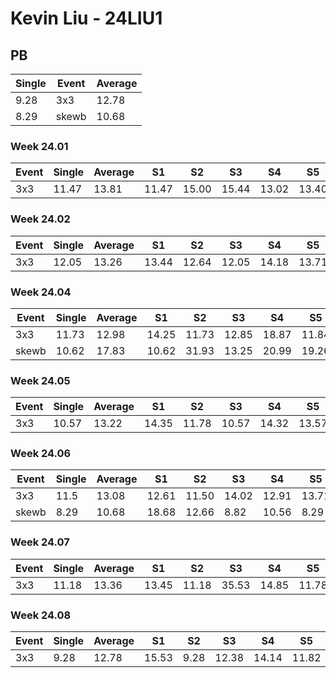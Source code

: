 # Kevin Liu - 24LIU1

## PB
|Single|Event|Average|
|----|----|----|
|9.28|3x3|12.78|
|8.29|skewb|10.68|
### Week 24.01
|Event|Single|Average|S1|S2|S3|S4|S5|
|-----|-------|------|--|--|--|--|--|
|3x3|11.47|13.81|11.47|15.00|15.44|13.02|13.40|
### Week 24.02
|Event|Single|Average|S1|S2|S3|S4|S5|
|-----|-------|------|--|--|--|--|--|
|3x3|12.05|13.26|13.44|12.64|12.05|14.18|13.71|
### Week 24.04
|Event|Single|Average|S1|S2|S3|S4|S5|
|-----|-------|------|--|--|--|--|--|
|3x3|11.73|12.98|14.25|11.73|12.85|18.87|11.84|
|skewb|10.62|17.83|10.62|31.93|13.25|20.99|19.26|
### Week 24.05
|Event|Single|Average|S1|S2|S3|S4|S5|
|-----|-------|------|--|--|--|--|--|
|3x3|10.57|13.22|14.35|11.78|10.57|14.32|13.57|
### Week 24.06
|Event|Single|Average|S1|S2|S3|S4|S5|
|-----|-------|------|--|--|--|--|--|
|3x3|11.5|13.08|12.61|11.50|14.02|12.91|13.71|
|skewb|8.29|10.68|18.68|12.66|8.82|10.56|8.29|
### Week 24.07
|Event|Single|Average|S1|S2|S3|S4|S5|
|-----|-------|------|--|--|--|--|--|
|3x3|11.18|13.36|13.45|11.18|35.53|14.85|11.78|
### Week 24.08
|Event|Single|Average|S1|S2|S3|S4|S5|
|-----|-------|------|--|--|--|--|--|
|3x3|9.28|12.78|15.53|9.28|12.38|14.14|11.82|
